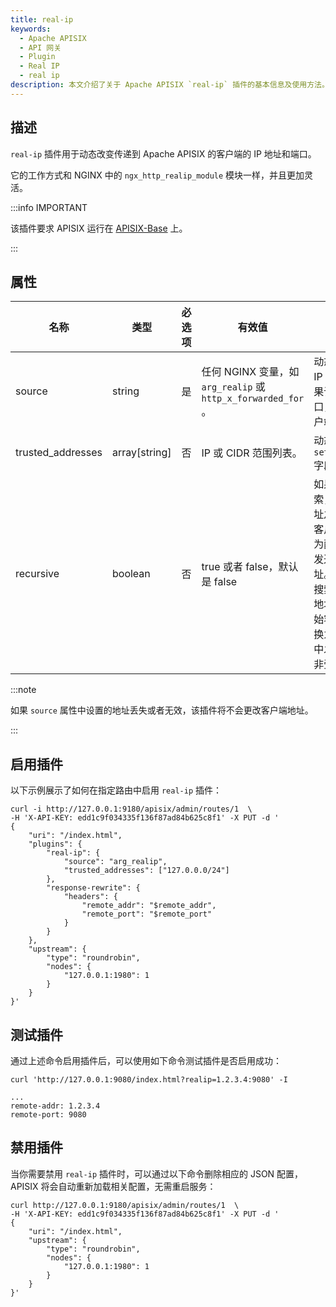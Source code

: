 ```yaml
---
title: real-ip
keywords:
  - Apache APISIX
  - API 网关
  - Plugin
  - Real IP
  - real ip
description: 本文介绍了关于 Apache APISIX `real-ip` 插件的基本信息及使用方法。
---
```


<!--
#
# Licensed to the Apache Software Foundation (ASF) under one or more
# contributor license agreements.  See the NOTICE file distributed with
# this work for additional information regarding copyright ownership.
# The ASF licenses this file to You under the Apache License, Version 2.0
# (the "License"); you may not use this file except in compliance with
# the License.  You may obtain a copy of the License at
#
#     http://www.apache.org/licenses/LICENSE-2.0
#
# Unless required by applicable law or agreed to in writing, software
# distributed under the License is distributed on an "AS IS" BASIS,
# WITHOUT WARRANTIES OR CONDITIONS OF ANY KIND, either express or implied.
# See the License for the specific language governing permissions and
# limitations under the License.
#
-->

## 描述

`real-ip` 插件用于动态改变传递到 Apache APISIX 的客户端的 IP 地址和端口。

它的工作方式和 NGINX 中的 `ngx_http_realip_module` 模块一样，并且更加灵活。

:::info IMPORTANT

该插件要求 APISIX  运行在 [APISIX-Base](../FAQ.md#如何构建-apisix-base-环境) 上。

:::

## 属性

| 名称              | 类型          | 必选项 | 有效值                                                       | 描述                                                                                     |
|-------------------|---------------|--|-------------------------------------------------------------|----------------------------------------------------------------------|
| source            | string        | 是 | 任何 NGINX 变量，如 `arg_realip` 或 `http_x_forwarded_for` 。 | 动态设置客户端的 IP 地址和端口。如果该值不包含端口，则不会更改客户端的端口。|
| trusted_addresses | array[string] | 否 | IP 或 CIDR 范围列表。                                         | 动态设置 `set_real_ip_from` 字段。                                    |
| recursive         | boolean       | 否 | true 或者 false，默认是 false                                | 如果禁用递归搜索，则与受信任地址之一匹配的原始客户端地址将替换为配置的`source`中发送的最后一个地址。如果启用递归搜索，则与受信任地址之一匹配的原始客户端地址将替换为配置的`source`中发送的最后一个非受信任地址。 |

:::note

如果 `source` 属性中设置的地址丢失或者无效，该插件将不会更改客户端地址。

:::

## 启用插件

以下示例展示了如何在指定路由中启用 `real-ip` 插件：

```shell
curl -i http://127.0.0.1:9180/apisix/admin/routes/1  \
-H 'X-API-KEY: edd1c9f034335f136f87ad84b625c8f1' -X PUT -d '
{
    "uri": "/index.html",
    "plugins": {
        "real-ip": {
            "source": "arg_realip",
            "trusted_addresses": ["127.0.0.0/24"]
        },
        "response-rewrite": {
            "headers": {
                "remote_addr": "$remote_addr",
                "remote_port": "$remote_port"
            }
        }
    },
    "upstream": {
        "type": "roundrobin",
        "nodes": {
            "127.0.0.1:1980": 1
        }
    }
}'
```

## 测试插件

通过上述命令启用插件后，可以使用如下命令测试插件是否启用成功：

```shell
curl 'http://127.0.0.1:9080/index.html?realip=1.2.3.4:9080' -I
```

```shell
...
remote-addr: 1.2.3.4
remote-port: 9080
```

## 禁用插件

当你需要禁用 `real-ip` 插件时，可以通过以下命令删除相应的 JSON 配置，APISIX 将会自动重新加载相关配置，无需重启服务：

```shell
curl http://127.0.0.1:9180/apisix/admin/routes/1  \
-H 'X-API-KEY: edd1c9f034335f136f87ad84b625c8f1' -X PUT -d '
{
    "uri": "/index.html",
    "upstream": {
        "type": "roundrobin",
        "nodes": {
            "127.0.0.1:1980": 1
        }
    }
}'
```
